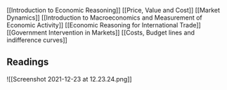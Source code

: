 [[Introduction to Economic Reasoning]]
[[Price, Value and Cost]]
[[Market Dynamics]]
[[Introduction to Macroeconomics and Measurement of Economic Activity]]
[[Economic Reasoning for International Trade]]
[[Government Intervention in Markets]]
[[Costs, Budget lines and indifference curves]]

## Readings
![[Screenshot 2021-12-23 at 12.23.24.png]]
